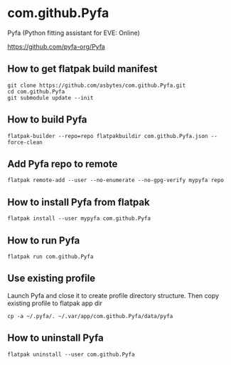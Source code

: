 # com.github.Pyfa

Pyfa (Python fitting assistant for EVE: Online)

https://github.com/pyfa-org/Pyfa

## How to get flatpak build manifest

```
git clone https://github.com/asbytes/com.github.Pyfa.git
cd com.github.Pyfa
git submodule update --init
```

## How to build Pyfa

```
flatpak-builder --repo=repo flatpakbuildir com.github.Pyfa.json --force-clean
```

## Add Pyfa repo to remote

```
flatpak remote-add --user --no-enumerate --no-gpg-verify mypyfa repo
```

## How to install Pyfa from flatpak

```
flatpak install --user mypyfa com.github.Pyfa
```

## How to run Pyfa

```
flatpak run com.github.Pyfa
```

## Use existing profile

Launch Pyfa and close it to create profile directory structure. Then copy existing profile to flatpak app dir
```
cp -a ~/.pyfa/. ~/.var/app/com.github.Pyfa/data/pyfa
```

## How to uninstall Pyfa

```
flatpak uninstall --user com.github.Pyfa
```


